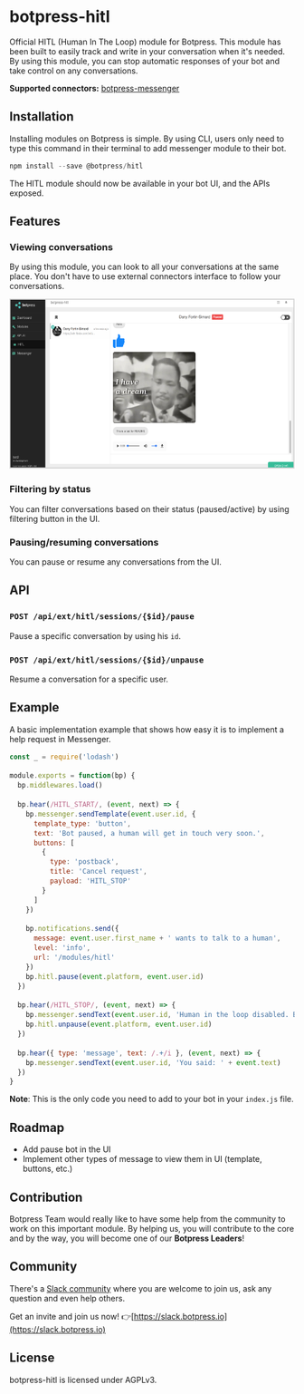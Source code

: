 # botpress-hitl

Official HITL (Human In The Loop) module for Botpress. This module has been built to easily track and write in your conversation when it's needed. By using this module, you can stop automatic responses of your bot and take control on any conversations.

**Supported connectors:** [botpress-messenger](https://github.com/botpress/botpress-messenger)

## Installation

Installing modules on Botpress is simple. By using CLI, users only need to type this command in their terminal to add messenger module to their bot.

```js
npm install --save @botpress/hitl
```

The HITL module should now be available in your bot UI, and the APIs exposed.

## Features

### Viewing conversations

By using this module, you can look to all your conversations at the same place. You don't have to use external connectors interface to follow your conversations.

<img src='/packages/functionals/botpress-hitl/assets/hitl-screenshot.png' height='300px'>

### Filtering by status

You can filter conversations based on their status (paused/active) by using filtering button in the UI.

### Pausing/resuming conversations

You can pause or resume any conversations from the UI.

## API

### `POST /api/ext/hitl/sessions/{$id}/pause`

Pause a specific conversation by using his `id`.

### `POST /api/ext/hitl/sessions/{$id}/unpause`

Resume a conversation for a specific user.

## Example

A basic implementation example that shows how easy it is to implement a help request in Messenger.

```js
const _ = require('lodash')

module.exports = function(bp) {
  bp.middlewares.load()

  bp.hear(/HITL_START/, (event, next) => {
    bp.messenger.sendTemplate(event.user.id, {
      template_type: 'button',
      text: 'Bot paused, a human will get in touch very soon.',
      buttons: [
        {
          type: 'postback',
          title: 'Cancel request',
          payload: 'HITL_STOP'
        }
      ]
    })

    bp.notifications.send({
      message: event.user.first_name + ' wants to talk to a human',
      level: 'info',
      url: '/modules/hitl'
    })
    bp.hitl.pause(event.platform, event.user.id)
  })

  bp.hear(/HITL_STOP/, (event, next) => {
    bp.messenger.sendText(event.user.id, 'Human in the loop disabled. Bot resumed.')
    bp.hitl.unpause(event.platform, event.user.id)
  })

  bp.hear({ type: 'message', text: /.+/i }, (event, next) => {
    bp.messenger.sendText(event.user.id, 'You said: ' + event.text)
  })
}
```

**Note**: This is the only code you need to add to your bot in your `index.js` file.

## Roadmap

- Add pause bot in the UI
- Implement other types of message to view them in UI (template, buttons, etc.)

## Contribution

Botpress Team would really like to have some help from the community to work on this important module. By helping us, you will contribute to the core and by the way, you will become one of our **Botpress Leaders**!

## Community

There's a [Slack community](https://slack.botpress.io) where you are welcome to join us, ask any question and even help others.

Get an invite and join us now! 👉[https://slack.botpress.io](https://slack.botpress.io)

## License

botpress-hitl is licensed under AGPLv3.
